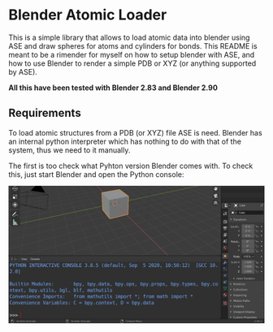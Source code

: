 # Blender Atomic Loader

This is a simple library that allows to load atomic data into blender using ASE and draw spheres for atoms and cylinders for bonds. This README is meant to be a rimender for myself on how to setup blender with ASE, and how to use Blender to render a simple PDB or XYZ (or anything supported by ASE).

**All this have been tested with Blender 2.83 and Blender 2.90**

## Requirements

To load atomic structures from a PDB (or XYZ) file ASE is need. Blender has an internal python interpreter which has nothing to do with that of the system, thus we need to it manually.

The first is too check what Pyhton version Blender comes with. To check this, just start Blender and open the Python console:

![Python version for Blender 2.90](.imgs_readme/python_version.png)
